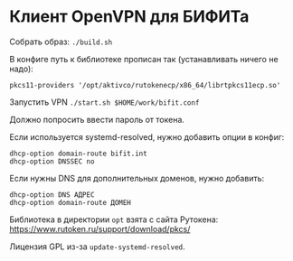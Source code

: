 # Клиент OpenVPN для БИФИТа

Собрать образ: `./build.sh`

В конфиге путь к библиотеке прописан так (устанавливать ничего не надо):

```
pkcs11-providers '/opt/aktivco/rutokenecp/x86_64/librtpkcs11ecp.so'
```

Запустить VPN `./start.sh $HOME/work/bifit.conf`

Должно попросить ввести пароль от токена.

Если используется systemd-resolved, нужно добавить опции в конфиг:

```
dhcp-option domain-route bifit.int
dhcp-option DNSSEC no
```

Если нужны DNS для дополнительных доменов, нужно добавить:

```
dhcp-option DNS АДРЕС
dhcp-option domain-route ДОМЕН
```

Библиотека в директории `opt` взята с сайта Рутокена:
https://www.rutoken.ru/support/download/pkcs/

Лицензия GPL из-за `update-systemd-resolved`.
